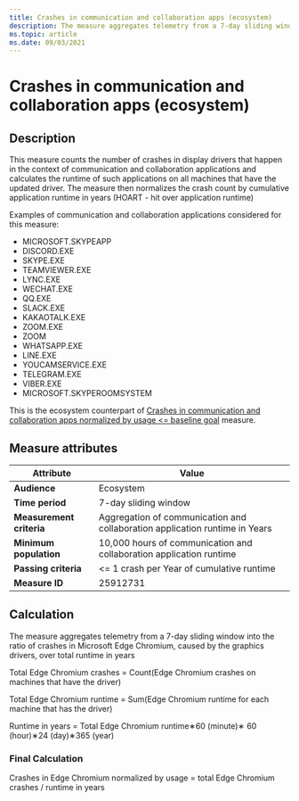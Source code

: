 ```yaml
---
title: Crashes in communication and collaboration apps (ecosystem)
description: The measure aggregates telemetry from a 7-day sliding window a ratio of crashes in communication and collaboration applications, caused by the graphics drivers, over total runtime in years (Ecosystem)
ms.topic: article
ms.date: 09/03/2021
---
```


# Crashes in communication and collaboration apps (ecosystem)

## Description

This measure counts the number of crashes in display drivers that happen in the context of communication and collaboration applications and calculates the runtime of such applications on all machines that have the updated driver. The measure then normalizes the crash count by cumulative application runtime in years (HOART - hit over application runtime)

Examples of communication and collaboration applications considered for this measure:

* MICROSOFT.SKYPEAPP
* DISCORD.EXE
* SKYPE.EXE
* TEAMVIEWER.EXE
* LYNC.EXE
* WECHAT.EXE
* QQ.EXE
* SLACK.EXE
* KAKAOTALK.EXE
* ZOOM.EXE
* ZOOM
* WHATSAPP.EXE
* LINE.EXE
* YOUCAMSERVICE.EXE
* TELEGRAM.EXE
* VIBER.EXE
* MICROSOFT.SKYPEROOMSYSTEM

This is the ecosystem counterpart of [Crashes in communication and collaboration apps normalized by usage <= baseline goal](./graphics-user-mode-crashes-collaboration-standard.md) measure.

## Measure attributes

| Attribute | Value |
|--|--|
| **Audience** | Ecosystem |
| **Time period** | 7-day sliding window |
| **Measurement criteria** | Aggregation of communication and collaboration application runtime in Years |
| **Minimum population** | 10,000 hours of communication and collaboration application runtime |
| **Passing criteria** | <= 1 crash per Year of cumulative runtime |
| **Measure ID** | 25912731 |

## Calculation

The measure aggregates telemetry from a 7-day sliding window into the ratio of crashes in Microsoft Edge Chromium, caused by the graphics drivers, over total runtime in years

Total Edge Chromium crashes = Count(Edge Chromium crashes on machines that have the driver)

Total Edge Chromium runtime = Sum(Edge Chromium runtime for each machine that has the driver)

Runtime in years = Total Edge Chromium runtime∗60 (minute)∗ 60 (hour)∗24 (day)∗365 (year)

### Final Calculation

Crashes in Edge Chromium normalized by usage = total Edge Chromium crashes / runtime in years
